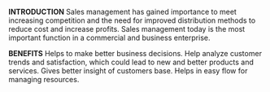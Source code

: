 **INTRODUCTION**
Sales management has gained importance to meet increasing competition and the need
for improved distribution methods to reduce cost and increase profits. Sales
management today is the most important function in a commercial and business
enterprise.

**BENEFITS**
Helps to make better business decisions.
Help analyze customer trends and satisfaction, which could lead to new and better products and services.
Gives better insight of customers base.
Helps in easy flow for managing resources.



